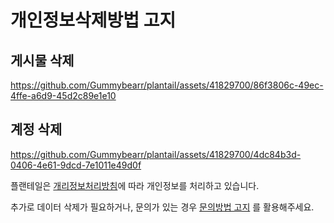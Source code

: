 # 개인정보삭제방법 고지

## 게시물 삭제


https://github.com/Gummybearr/plantail/assets/41829700/86f3806c-49ec-4ffe-a6d9-45d2c89e1e10


## 계정 삭제


https://github.com/Gummybearr/plantail/assets/41829700/4dc84b3d-0406-4e61-9dcd-7e1011e49d0f


플랜테일은 [개리정보처리방침](https://github.com/Gummybearr/plantail/blob/main/kr/%EA%B0%9C%EC%9D%B8%EC%A0%95%EB%B3%B4%EC%B2%98%EB%A6%AC%EB%B0%A9%EC%B9%A8.md)에 따라 개인정보를 처리하고 있습니다.

추가로 데이터 삭제가 필요하거나, 문의가 있는 경우 [문의방법 고지](https://github.com/Gummybearr/plantail/blob/main/kr/%EB%AC%B8%EC%9D%98%EB%B0%A9%EB%B2%95%20%EA%B3%A0%EC%A7%80.md) 를 활용해주세요.
